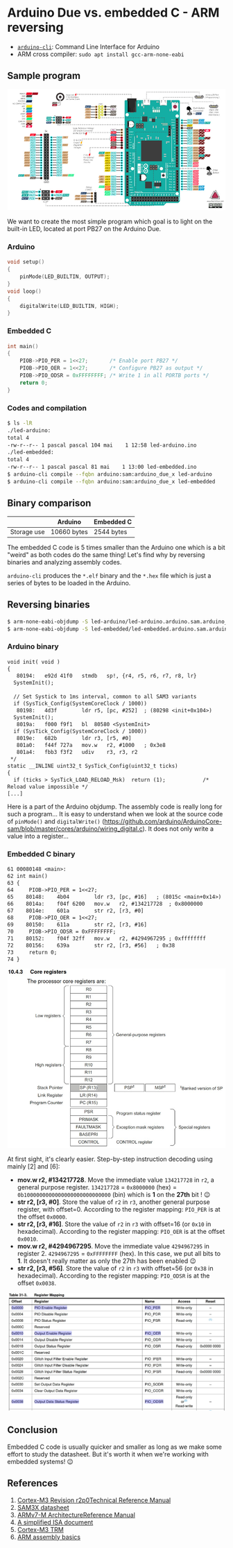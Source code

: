 # Arduino Due vs. embedded C - ARM reversing


- [`arduino-cli`](https://github.com/arduino/arduino-cli): Command Line Interface for Arduino
- ARM cross compiler: `sudo apt install gcc-arm-none-eabi`

## Sample program

![](./img/arduino-due.jpg)

We want to create the most simple program which goal is to light on the built-in LED, located at port PB27 on the Arduino Due.

### Arduino

```c
void setup()
{
    pinMode(LED_BUILTIN, OUTPUT);
}
void loop()
{
	digitalWrite(LED_BUILTIN, HIGH);
}
```
### Embedded C
```c
int main()
{
    PIOB->PIO_PER = 1<<27;       /* Enable port PB27 */
    PIOB->PIO_OER = 1<<27;       /* Configure PB27 as output */
    PIOB->PIO_ODSR = 0xFFFFFFFF; /* Write 1 in all PORTB ports */
    return 0;
}
```

### Codes and compilation

```bash
$ ls -lR
./led-arduino:
total 4
-rw-r--r-- 1 pascal pascal 104 mai    1 12:58 led-arduino.ino
./led-embedded:
total 4
-rw-r--r-- 1 pascal pascal 81 mai    1 13:00 led-embedded.ino
$ arduino-cli compile --fqbn arduino:sam:arduino_due_x led-arduino
$ arduino-cli compile --fqbn arduino:sam:arduino_due_x led-embedded
```

## Binary comparison

|             | Arduino     | Embedded C |
| ----------- | ----------- | ---------- |
| Storage use | 10660 bytes | 2544 bytes |

The embedded C code is 5 times smaller than the Arduino one which is  a bit "weird" as both codes do the same thing! Let's find why by reversing binaries and analyzing assembly codes.

`arduino-cli` produces the `*.elf` binary and the `*.hex` file which is just a series of bytes to be loaded in the Arduino.

## Reversing binaries

```bash
$ arm-none-eabi-objdump -S led-arduino/led-arduino.arduino.sam.arduino_due_x.elf > led-arduino.asm
$ arm-none-eabi-objdump -S led-embedded/led-embedded.arduino.sam.arduino_due_x.elf > led-embedded.asm
```

### Arduino binary

```assembly
void init( void )
{
   80194:	e92d 41f0 	stmdb	sp!, {r4, r5, r6, r7, r8, lr}
  SystemInit();

  // Set Systick to 1ms interval, common to all SAM3 variants
  if (SysTick_Config(SystemCoreClock / 1000))
   80198:	4d3f      	ldr	r5, [pc, #252]	; (80298 <init+0x104>)
  SystemInit();
   8019a:	f000 f9f1 	bl	80580 <SystemInit>
  if (SysTick_Config(SystemCoreClock / 1000))
   8019e:	682b      	ldr	r3, [r5, #0]
   801a0:	f44f 727a 	mov.w	r2, #1000	; 0x3e8
   801a4:	fbb3 f3f2 	udiv	r3, r3, r2
 */
static __INLINE uint32_t SysTick_Config(uint32_t ticks)
{
  if (ticks > SysTick_LOAD_RELOAD_Msk)  return (1);            /* Reload value impossible */
[...]
```

Here is a part of the Arduino objdump. The assembly code is really long for such a program... It is easy to understand when we look at the source code of `pinMode()` and `digitalWrite()` (https://github.com/arduino/ArduinoCore-sam/blob/master/cores/arduino/wiring_digital.c). It does not only write a value into a register...

### Embedded C binary

```assembly
61 00080148 <main>:
62 int main()
63 {
64     PIOB->PIO_PER = 1<<27;
65    80148:	4b04      	ldr	r3, [pc, #16]	; (8015c <main+0x14>)
66    8014a:	f04f 6200 	mov.w	r2, #134217728	; 0x8000000
67    8014e:	601a      	str	r2, [r3, #0]
68     PIOB->PIO_OER = 1<<27;
69    80150:	611a      	str	r2, [r3, #16]
70     PIOB->PIO_ODSR = 0xFFFFFFFF;
71    80152:	f04f 32ff 	mov.w	r2, #4294967295	; 0xffffffff
72    80156:	639a      	str	r2, [r3, #56]	; 0x38
73     return 0;
74 }
```

![mapping](./img/mapping-sam3x.jpg)

At first sight, it's clearly easier. Step-by-step instruction decoding using mainly [2] and [6]:

- **mov.w	r2, #134217728**. Move the immediate value `134217728` in `r2`, a general purpose register. `134217728` = `0x8000000` (hex) = `0b1000000000000000000000000000` (bin) which is **1** on the **27th** bit ! :wink:
- **str	r2, [r3, #0]**. Store the value of `r2` in `r3`, another general purpose register, with offset=0. According to the register mapping: `PIO_PER` is at the offset `0x0000`.
- **str	r2, [r3, #16]**. Store the value of `r2` in `r3` with offset=16 (or `0x10` in hexadecimal). According to the register mapping: `PIO_OER` is at the offset `0x0010`.
- **mov.w	r2, #4294967295**. Move the immediate value `4294967295` in register 2. `4294967295` = `0xFFFFFFFF` (hex). In this case, we put all bits to **1**. It doesn't really matter as only the 27th has been enabled :wink:
- **str	r2, [r3, #56]**. Store the value of `r2` in `r3` with offset=56 (or `0x38` in hexadecimal). According to the register mapping: `PIO_ODSR` is at the offset `0x0038`.

![sam3x](./img/registers-sam3x.jpg)

## Conclusion

Embedded C code is usually quicker and smaller as long as we make some effort to study the datasheet. But it's worth it when we're working with embedded systems! :wink:

## References

1. [Cortex-M3 Revision r2p0Technical Reference Manual](http://infocenter.arm.com/help/topic/com.arm.doc.ddi0337h/DDI0337H_cortex_m3_r2p0_trm.pdf)
2. [SAM3X datasheet](http://ww1.microchip.com/downloads/en/DeviceDoc/Atmel-11057-32-bit-Cortex-M3-Microcontroller-SAM3X-SAM3A_Datasheet.pdf)
3. [ARMv7-M ArchitectureReference Manual](https://www.intel.com/content/dam/www/programmable/us/en/pdfs/literature/third-party/archives/ddi0100e_arm_arm.pdf)
4. [A simplified ISA document](https://iitd-plos.github.io/col718/ref/arm-instructionset.pdf)
5. [Cortex-M3 TRM](http://infocenter.arm.com/help/topic/com.arm.doc.ddi0337h/DDI0337H_cortex_m3_r2p0_trm.pdf)
6. [ARM assembly basics](https://azeria-labs.com/writing-arm-assembly-part-1/)
